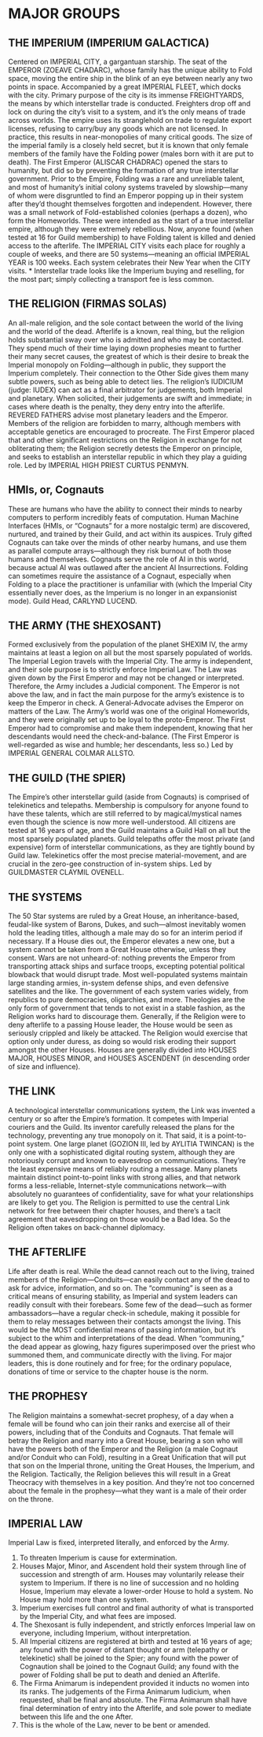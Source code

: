 # MAJOR GROUPS

## THE IMPERIUM (IMPERIUM GALACTICA)
Centered on IMPERIAL CITY, a gargantuan starship. The seat of the EMPEROR (ZOEAVE CHADARC), whose family has the unique ability to Fold space, moving the entire ship in the blink of an eye between nearly any two points in space. Accompanied by a great IMPERIAL FLEET, which docks with the city. Primary purpose of the city is its immense FREIGHTYARDS, the means by which interstellar trade is conducted. Freighters drop off and lock on during the city’s visit to a system, and it’s the only means of trade across worlds. The empire uses its stranglehold on trade to regulate export licenses, refusing to carry/buy any goods which are not licensed. In practice, this results in near-monopolies of many critical goods. The size of the imperial family is a closely held secret, but it is known that only female members of the family have the Folding power (males born with it are put to death). The First Emperor (ALISCAR CHADRAC) opened the stars to humanity, but did so by preventing the formation of any true interstellar government. Prior to the Empire, Folding was a rare and unreliable talent, and most of humanity’s initial colony systems traveled by slowship—many of whom were disgruntled to find an Emperor popping up in their system after they’d thought themselves forgotten and independent. However, there was a small network of Fold-established colonies (perhaps a dozen), who form the Homeworlds. These were intended as the start of a true interstellar empire, although they were extremely rebellious. Now, anyone found (when tested at 16 for Guild membership) to have Folding talent is killed and denied access to the afterlife. The IMPERIAL CITY visits each place for roughly a couple of weeks, and there are 50 systems—meaning an official IMPERIAL YEAR is 100 weeks. Each system celebrates their New Year when the CITY visits.
	* Interstellar trade looks like the Imperium buying and reselling, for the most part; simply collecting a transport fee is less common.

## THE RELIGION (FIRMAS SOLAS)
An all-male religion, and the sole contact between the world of the living and the world of the dead. Afterlife is a known, real thing, but the religion holds substantial sway over who is admitted and who may be contacted. They spend much of their time laying down prophesies meant to further their many secret causes, the greatest of which is their desire to break the Imperial monopoly on Folding—although in public, they support the Imperium completely. Their connection to the Other Side gives them many subtle powers, such as being able to detect lies. The religion’s IUDICIUM (judge: IUDEX) can act as a final arbitrator for judgements, both Imperial and planetary. When solicited, their judgements are swift and immediate; in cases where death is the penalty, they deny entry into the afterlife. REVERED FATHERS advise most planetary leaders and the Emperor. Members of the religion are forbidden to marry, although members with acceptable genetics are encouraged to procreate. The First Emperor placed that and other significant restrictions on the Religion in exchange for not obliterating them; the Religion secretly detests the Emperor on principle, and seeks to establish an interstellar republic in which they play a guiding role. Led by IMPERIAL HIGH PRIEST CURTUS PENMYN.

## HMIs, or, Cognauts
These are humans who have the ability to connect their minds to nearby computers to perform incredibly feats of computation. Human Machine Interfaces (HMIs, or “Cognauts” for a more nostalgic term) are discovered, nurtured, and trained by their Guild, and act within its auspices. Truly gifted Cognauts can take over the minds of other nearby humans, and use them as parallel compute arrays—although they risk burnout of both those humans and themselves. Cognauts serve the role of AI in this world, because actual AI was outlawed after the ancient AI Insurrections. Folding can sometimes require the assistance of a Cognaut, especially when Folding to a place the practitioner is unfamiliar with (which the Imperial City essentially never does, as the Imperium is no longer in an expansionist mode). Guild Head, CARLYND LUCEND.

## THE ARMY (THE SHEXOSANT)
Formed exclusively from the population of the planet SHEXIM IV, the army maintains at least a legion on all but the most sparsely populated of worlds. The Imperial Legion travels with the Imperial City. The army is independent, and their sole purpose is to strictly enforce Imperial Law. The Law was given down by the First Emperor and may not be changed or interpreted. Therefore, the Army includes a Judicial component. The Emperor is not above the law, and in fact the main purpose for the army’s existence is to keep the Emperor in check. A General-Advocate advises the Emperor on matters of the Law. The Army’s world was one of the original Homeworlds, and they were originally set up to be loyal to the proto-Emperor. The First Emperor had to compromise and make them independent, knowing that her descendants would need the check-and-balance. (The First Emperor is well-regarded as wise and humble; her descendants, less so.) Led by IMPERIAL GENERAL COLMAR ALLSTO.

## THE GUILD (THE SPIER)
The Empire’s other interstellar guild (aside from Cognauts) is comprised of telekinetics and telepaths. Membership is compulsory for anyone found to have these talents, which are still referred to by magical/mystical names even though the science is now more well-understood. All citizens are tested at 16 years of age, and the Guild maintains a Guild Hall on all but the most sparsely populated planets. Guild telepaths offer the most private (and expensive) form of interstellar communications, as they are tightly bound by Guild law. Telekinetics offer the most precise material-movement, and are crucial in the zero-gee construction of in-system ships. Led by GUILDMASTER CLAYMIL OVENELL.

## THE SYSTEMS
The 50 Star systems are ruled by a Great House, an inheritance-based, feudal-like system of Barons, Dukes, and such—almost inevitably women hold the leading titles, although a male may do so for an interim period if necessary. If a House dies out, the Emperor elevates a new one, but a system cannot be taken from a Great House otherwise, unless they consent. Wars are not unheard-of: nothing prevents the Emperor from transporting attack ships and surface troops, excepting potential political blowback that would disrupt trade. Most well-populated systems maintain large standing armies, in-system defense ships, and even defensive satellites and the like. The government of each system varies widely, from republics to pure democracies, oligarchies, and more. Theologies are the only form of government that tends to not exist in a stable fashion, as the Religion works hard to discourage them. Generally, if the Religion were to deny afterlife to a passing House leader, the House would be seen as seriously crippled and likely be attacked. The Religion would exercise that option only under duress, as doing so would risk eroding their support amongst the other Houses. Houses are generally divided into HOUSES MAJOR, HOUSES MINOR, and HOUSES ASCENDENT (in descending order of size and influence).

## THE LINK
A technological interstellar communications system, the Link was invented a century or so after the Empire’s formation. It competes with Imperial couriers and the Guild. Its inventor carefully released the plans for the technology, preventing any true monopoly on it. That said, it is a point-to-point system. One large planet (GOZION III, led by AYLITIA TWINCAN) is the only one with a sophisticated digital routing system, although they are notoriously corrupt and known to eavesdrop on communications. They’re the least expensive means of reliably routing a message. Many planets maintain distinct point-to-point links with strong allies, and that network forms a less-reliable, Internet-style communications network—with absolutely no guarantees of confidentiality, save for what your relationships are likely to get you. The Religion is permitted to use the central Link network for free between their chapter houses, and there’s a tacit agreement that eavesdropping on those would be a Bad Idea. So the Religion often takes on back-channel diplomacy.

## THE AFTERLIFE
Life after death is real. While the dead cannot reach out to the living, trained members of the Religion—Conduits—can easily contact any of the dead to ask for advice, information, and so on. The “communing” is seen as a critical means of ensuring stability, as Imperial and system leaders can readily consult with their forebears. Some few of the dead—such as former ambassadors—have a regular check-in schedule, making it possible for them to relay messages between their contacts amongst the living. This would be the MOST confidential means of passing information, but it’s subject to the whim and interpretations of the dead. When “communing,” the dead appear as glowing, hazy figures superimposed over the priest who summoned them, and communicate directly with the living. For major leaders, this is done routinely and for free; for the ordinary populace, donations of time or service to the chapter house is the norm.

## THE PROPHESY
The Religion maintains a somewhat-secret prophesy, of a day when a female will be found who can join their ranks and exercise all of their powers, including that of the Conduits and Cognauts. That female will betray the Religion and marry into a Great House, bearing a son who will have the powers both of the Emperor and the Religion (a male Cognaut and/or Conduit who can Fold), resulting in a Great Unification that will put that son on the Imperial throne, uniting the Great Houses, the Imperium, and the Religion. Tactically, the Religion believes this will result in a Great Theocracy with themselves in a key position. And they’re not too concerned about the female in the prophesy—what they want is a male of their order on the throne.

## IMPERIAL LAW
Imperial Law is fixed, interpreted literally, and enforced by the Army.

1. To threaten Imperium is cause for extermination. 
2. Houses Major, Minor, and Ascendent hold their system through  line of succession and strength of arm. Houses may voluntarily release their system to Imperium. If there is no line of succession and no holding Hosue, Imperium may elevate a lower-order House to hold a system. No House may hold more than one system. 
3. Imperium exercises full control and final authority of what is transported by the Imperial City, and what fees are imposed. 
4. The Shexosant is fully independent, and strictly enforces Imperial law on everyone, including Imperium, without interpretation. 
5. All Imperial citizens are registered at birth and tested at 16 years of age; any found with the power of distant thought or arm (telepathy or telekinetic) shall be joined to the Spier; any found with the power of Cognaution shall be joined to the Cognaut Guild; any found with the power of Folding shall be put to death and denied an Afterlife. 
6. The Firma Animarum is independent provided it inducts no women into its ranks. The judgements of the Firma Animarum Iudicium, when requested, shall be final and absolute. The Firma Animarum shall have final determination of entry into the Afterlife, and sole power to mediate between this life and the one After. 
7. This is the whole of the Law, never to be bent or amended.
